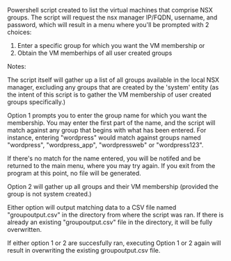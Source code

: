 Powershell script created to list the virtual machines that comprise NSX groups. The script will request the nsx manager IP/FQDN, username, and password, which will result in a menu where you'll be prompted with 2 choices: 

1.  Enter a specific group for which you want the VM membership or
2.  Obtain the VM memberhips of all user created groups

Notes:

The script itself will gather up a list of all groups available in the local NSX manager, excluding any groups that are created by the 'system' entity (as the intent of this script is to gather the VM membership of user created groups specifically.)

Option 1 prompts you to enter the group name for which you want the membership. You may enter the first part of the name, and the script will match against any group that begins with what has been entered. For instance, entering "wordpress" would match against groups named "wordpress", "wordpress_app", "wordpressweb" or "wordpress123". 

If there's no match for the name entered, you will be notifed and be returned to the main menu, where you may try again. If you exit from the program at this point, no file will be generated. 

Option 2 will gather up all groups and their VM membership (provided the group is not system created.) 


Either option will output matching data to a CSV file named "groupoutput.csv" in the directory from where the script was ran. If there is already an existing "groupoutput.csv" file in the directory, it will be fully overwritten. 

If either option 1 or 2 are succesfully ran, executing Option 1 or 2 again will result in overwriting the existing groupoutput.csv file. 
